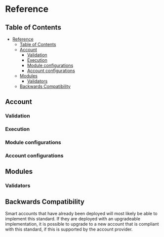 # Reference

## Table of Contents

- [Reference](#reference)
  - [Table of Contents](#table-of-contents)
  - [Account](#account)
    - [Validation](#validation)
    - [Execution](#execution)
    - [Module configurations](#module-configurations)
    - [Account configurations](#account-configurations)
  - [Modules](#modules)
    - [Validators](#validators)
  - [Backwards Compatibility](#backwards-compatibility)

## Account

### Validation

### Execution

### Module configurations

### Account configurations

## Modules

### Validators


## Backwards Compatibility

Smart accounts that have already been deployed will most likely be able to
implement this standard. If they are deployed with an upgradeable
implementation, it is possible to upgrade to a new account that is compliant
with this standard, if this is supported by the account provider.
